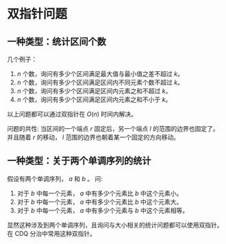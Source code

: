 # 双指针问题

## 一种类型：统计区间个数

几个例子：
1. $n$ 个数，询问有多少个区间满足最大值与最小值之差不超过 $k$。
2. $n$ 个数，询问有多少个区间满足区间内不同元素个数不超过 $k$。
3. $n$ 个数，询问有多少个区间满足区间内元素之和不超过 $k$。
4. $n$ 个数，询问有多少个区间满足区间内元素之和不小于 $k$。

以上问题都可以通过双指针在 $O(n)$ 时间内解决。

问题的共性: 当区间的一个端点 $r$ 固定后，另一个端点 $l$ 的范围的边界也固定了。并且随着 $r$ 的移动， $l$ 范围的边界也朝着某一个固定的方向移动。

## 一种类型：关于两个单调序列的统计

假设有两个单调序列， $a$ 和 $b$ 。
问:
1. 对于 $b$ 中每一个元素， $a$ 中有多少个元素比 $b$ 中这个元素小。
2. 对于 $b$ 中每一个元素， $a$ 中有多少个元素比 $b$ 中这个元素大。
3. 对于 $b$ 中每一个元素， $a$ 中有多少个元素与 $b$ 中这个元素相等。

显然这种涉及到两个单调序列，且询问与大小相关的统计问题都可以使用双指针。 在 CDQ 分治中常用这种双指针。

